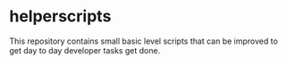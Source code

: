 # helperscripts
This repository contains small basic level scripts that can be improved to get day to day developer tasks get done.
